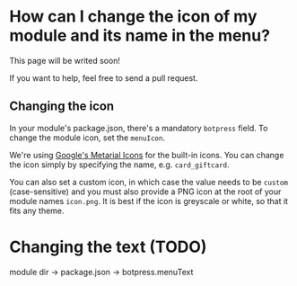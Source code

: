 # How can I change the icon of my module and its name in the menu?

This page will be writed soon!

If you want to help, feel free to send a pull request.

## Changing the icon

In your module's package.json, there's a mandatory `botpress` field. To change the module icon, set the `menuIcon`.

We're using [Google's Metarial Icons](https://material.io/icons/) for the built-in icons. You can change the icon simply by specifying the name, e.g. `card_giftcard`.

You can also set a custom icon, in which case the value needs to be `custom` (case-sensitive) and you must also provide a PNG icon at the root of your module names `icon.png`. It is best if the icon is greyscale or white, so that it fits any theme.

# Changing the text (TODO)

module dir -> package.json -> botpress.menuText